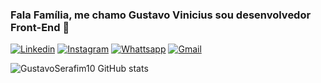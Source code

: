 ### Fala Família, me chamo Gustavo Vinicius sou desenvolvedor Front-End 👋

[![Linkedin](https://img.shields.io/badge/LinkedIn-0077B5?style=for-the-badge&logo=linkedin&logoColor=white)](https://www.linkedin.com/in/gustavo-vinicius-961594219/)
[![Instagram](https://img.shields.io/badge/Instagram-E4405F?style=for-the-badge&logo=instagram&logoColor=white)](https://www.instagram.com/gustavoviniciusnf/)
[![Whattsapp](https://img.shields.io/badge/WhatsApp-25D366?style=for-the-badge&logo=whatsapp&logoColor=white)](https://wa.me/qr/GZQDAND6CE4VL1)
[![Gmail](https://img.shields.io/badge/Gmail-D14836?style=for-the-badge&logo=gmail&logoColor=white)]()

![GustavoSerafim10 GitHub stats](https://github-readme-stats.vercel.app/api?username=GustavoSerafim10&show_icons=true&theme=onedark)

